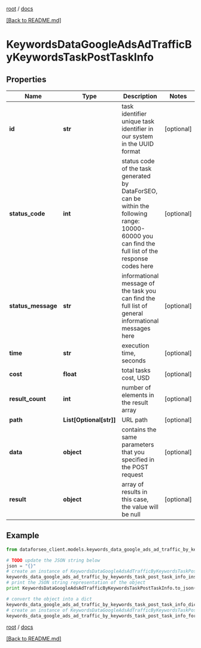 [root](./../ "root") / [docs](./ "docs")

[[Back to README.md]](./../README.md "[Back to README.md]")

# KeywordsDataGoogleAdsAdTrafficByKeywordsTaskPostTaskInfo

## Properties

Name | Type | Description | Notes
------------ | ------------- | ------------- | -------------
**id** | **str** | task identifier unique task identifier in our system in the UUID format | [optional]
**status_code** | **int** | status code of the task generated by DataForSEO, can be within the following range: 10000-60000 you can find the full list of the response codes here | [optional]
**status_message** | **str** | informational message of the task you can find the full list of general informational messages here | [optional]
**time** | **str** | execution time, seconds | [optional]
**cost** | **float** | total tasks cost, USD | [optional]
**result_count** | **int** | number of elements in the result array | [optional]
**path** | **List[Optional[str]]** | URL path | [optional]
**data** | **object** | contains the same parameters that you specified in the POST request | [optional]
**result** | **object** | array of results in this case, the value will be null | [optional]

## Example

```python
from dataforseo_client.models.keywords_data_google_ads_ad_traffic_by_keywords_task_post_task_info import KeywordsDataGoogleAdsAdTrafficByKeywordsTaskPostTaskInfo

# TODO update the JSON string below
json = "{}"
# create an instance of KeywordsDataGoogleAdsAdTrafficByKeywordsTaskPostTaskInfo from a JSON string
keywords_data_google_ads_ad_traffic_by_keywords_task_post_task_info_instance = KeywordsDataGoogleAdsAdTrafficByKeywordsTaskPostTaskInfo.from_json(json)
# print the JSON string representation of the object
print KeywordsDataGoogleAdsAdTrafficByKeywordsTaskPostTaskInfo.to_json()

# convert the object into a dict
keywords_data_google_ads_ad_traffic_by_keywords_task_post_task_info_dict = keywords_data_google_ads_ad_traffic_by_keywords_task_post_task_info_instance.to_dict()
# create an instance of KeywordsDataGoogleAdsAdTrafficByKeywordsTaskPostTaskInfo from a dict
keywords_data_google_ads_ad_traffic_by_keywords_task_post_task_info_form_dict = keywords_data_google_ads_ad_traffic_by_keywords_task_post_task_info.from_dict(keywords_data_google_ads_ad_traffic_by_keywords_task_post_task_info_dict)
```

  

[root](./../ "root") / [docs](./ "docs")

[[Back to README.md]](./../README.md "[Back to README.md]")